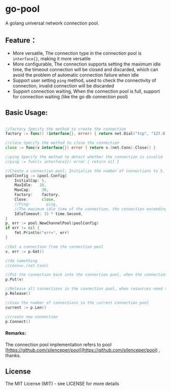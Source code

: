 # go-pool
A golang universal network connection pool.

## Feature：

- More versatile, The connection type in the connection pool is `interface{}`, making it more versatile
- More configurable, The connection supports setting the maximum idle time, the timeout connection will be closed and discarded, which can avoid the problem of automatic connection failure when idle
- Support user setting `ping` method, used to check the connectivity of connection, invalid connection will be discarded
- Support connection waiting, When the connection pool is full, support for connection waiting (like the go db connection pool)

## Basic Usage:

```go

//factory Specify the method to create the connection
factory := func() (interface{}, error) { return net.Dial("tcp", "127.0.0.1:4000") }

//close Specify the method to close the connection
close := func(v interface{}) error { return v.(net.Conn).Close() }

//ping Specify the method to detect whether the connection is invalid
//ping := func(v interface{}) error { return nil }

//Create a connection pool: Initialize the number of connections to 5, the maximum idle connection is 20, and the maximum concurrent connection is 30
poolConfig := &pool.Config{
	InitialCap: 5,
	MaxIdle:   20,
	MaxCap:     30,
	Factory:    factory,
	Close:      close,
	//Ping:       ping,
	//The maximum idle time of the connection, the connection exceeding this time will be closed, which can avoid the problem of automatic failure when connecting to EOF when idle
	IdleTimeout: 15 * time.Second,
}
p, err := pool.NewChannelPool(poolConfig)
if err != nil {
	fmt.Println("err=", err)
}

//Get a connection from the connection pool
v, err := p.Get()

//do something
//conn=v.(net.Conn)

//Put the connection back into the connection pool, when the connection is no longer in use
p.Put(v)

//Release all connections in the connection pool, when resources need to be destroyed
p.Release()

//View the number of connections in the current connection pool
current := p.Len()

//create new connection
p.Connect()


```


#### Remarks:
The connection pool implementation refers to pool [https://github.com/silenceper/pool](https://github.com/silenceper/pool) , thanks.


## License

The MIT License (MIT) - see LICENSE for more details
